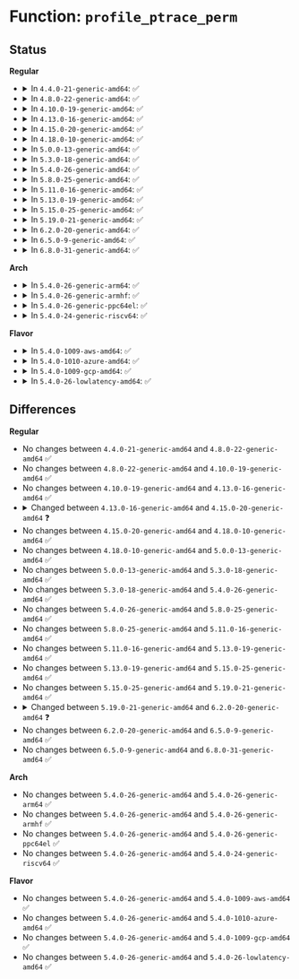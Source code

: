 # Function: <code>profile_ptrace_perm</code>

## Status
<b>Regular</b>
<ul>
<li>
<details>
<summary>In <code>4.4.0-21-generic-amd64</code>: ✅</summary>

```c
int profile_ptrace_perm(struct aa_profile * profile, struct aa_profile * peer, u32 request, struct common_audit_data * sa)
```

```json
{
  "name": "profile_ptrace_perm",
  "collision_type": "Unique Static",
  "inline_type": "No",
  "funcs": [
    {
      "addr": 18446744071582481040,
      "name": "profile_ptrace_perm",
      "external": false,
      "loc": "security/apparmor/ipc.c:68",
      "file": "security/apparmor/ipc.c",
      "inline": "seen, unknown",
      "caller_inline": [],
      "caller_func": [
        "security/apparmor/ipc.c:aa_may_ptrace",
        "security/apparmor/ipc.c:aa_may_ptrace"
      ]
    }
  ],
  "symbols": [
    {
      "addr": 18446744071582481040,
      "name": "profile_ptrace_perm",
      "section": ".text",
      "bind": "STB_LOCAL",
      "size": 207
    }
  ]
}
```
</details>
</li>
<li>
<details>
<summary>In <code>4.8.0-22-generic-amd64</code>: ✅</summary>

```c
int profile_ptrace_perm(struct aa_profile * profile, struct aa_profile * peer, u32 request, struct common_audit_data * sa)
```

```json
{
  "name": "profile_ptrace_perm",
  "collision_type": "Unique Static",
  "inline_type": "No",
  "funcs": [
    {
      "addr": 18446744071582713744,
      "name": "profile_ptrace_perm",
      "external": false,
      "loc": "security/apparmor/ipc.c:68",
      "file": "security/apparmor/ipc.c",
      "inline": "seen, unknown",
      "caller_inline": [],
      "caller_func": [
        "security/apparmor/ipc.c:aa_may_ptrace",
        "security/apparmor/ipc.c:aa_may_ptrace"
      ]
    }
  ],
  "symbols": [
    {
      "addr": 18446744071582713744,
      "name": "profile_ptrace_perm",
      "section": ".text",
      "bind": "STB_LOCAL",
      "size": 207
    }
  ]
}
```
</details>
</li>
<li>
<details>
<summary>In <code>4.10.0-19-generic-amd64</code>: ✅</summary>

```c
int profile_ptrace_perm(struct aa_profile * profile, struct aa_profile * peer, u32 request, struct common_audit_data * sa)
```

```json
{
  "name": "profile_ptrace_perm",
  "collision_type": "Unique Static",
  "inline_type": "No",
  "funcs": [
    {
      "addr": 18446744071582808336,
      "name": "profile_ptrace_perm",
      "external": false,
      "loc": "security/apparmor/ipc.c:68",
      "file": "security/apparmor/ipc.c",
      "inline": "seen, unknown",
      "caller_inline": [],
      "caller_func": [
        "security/apparmor/ipc.c:aa_may_ptrace",
        "security/apparmor/ipc.c:aa_may_ptrace"
      ]
    }
  ],
  "symbols": [
    {
      "addr": 18446744071582808336,
      "name": "profile_ptrace_perm",
      "section": ".text",
      "bind": "STB_LOCAL",
      "size": 207
    }
  ]
}
```
</details>
</li>
<li>
<details>
<summary>In <code>4.13.0-16-generic-amd64</code>: ✅</summary>

```c
int profile_ptrace_perm(struct aa_profile * profile, struct aa_profile * peer, u32 request, struct common_audit_data * sa)
```

```json
{
  "name": "profile_ptrace_perm",
  "collision_type": "Unique Static",
  "inline_type": "No",
  "funcs": [
    {
      "addr": 18446744071582896208,
      "name": "profile_ptrace_perm",
      "external": false,
      "loc": "security/apparmor/ipc.c:68",
      "file": "security/apparmor/ipc.c",
      "inline": "seen, unknown",
      "caller_inline": [],
      "caller_func": [
        "security/apparmor/ipc.c:aa_may_ptrace",
        "security/apparmor/ipc.c:aa_may_ptrace"
      ]
    }
  ],
  "symbols": [
    {
      "addr": 18446744071582896208,
      "name": "profile_ptrace_perm",
      "section": ".text",
      "bind": "STB_LOCAL",
      "size": 203
    }
  ]
}
```
</details>
</li>
<li>
<details>
<summary>In <code>4.15.0-20-generic-amd64</code>: ✅</summary>

```c
int profile_ptrace_perm(struct aa_profile * profile, struct aa_label * peer, u32 request, struct common_audit_data * sa)
```

```json
{
  "name": "profile_ptrace_perm",
  "collision_type": "Unique Static",
  "inline_type": "No",
  "funcs": [
    {
      "addr": 18446744071583054832,
      "name": "profile_ptrace_perm",
      "external": false,
      "loc": "security/apparmor/ipc.c:69",
      "file": "security/apparmor/ipc.c",
      "inline": "seen, unknown",
      "caller_inline": [],
      "caller_func": [
        "security/apparmor/ipc.c:aa_may_ptrace",
        "security/apparmor/ipc.c:aa_may_ptrace"
      ]
    }
  ],
  "symbols": [
    {
      "addr": 18446744071583054832,
      "name": "profile_ptrace_perm",
      "section": ".text",
      "bind": "STB_LOCAL",
      "size": 165
    }
  ]
}
```
</details>
</li>
<li>
<details>
<summary>In <code>4.18.0-10-generic-amd64</code>: ✅</summary>

```c
int profile_ptrace_perm(struct aa_profile * profile, struct aa_label * peer, u32 request, struct common_audit_data * sa)
```

```json
{
  "name": "profile_ptrace_perm",
  "collision_type": "Unique Static",
  "inline_type": "No",
  "funcs": [
    {
      "addr": 18446744071583255792,
      "name": "profile_ptrace_perm",
      "external": false,
      "loc": "security/apparmor/ipc.c:69",
      "file": "security/apparmor/ipc.c",
      "inline": "seen, unknown",
      "caller_inline": [],
      "caller_func": [
        "security/apparmor/ipc.c:aa_may_ptrace",
        "security/apparmor/ipc.c:aa_may_ptrace"
      ]
    }
  ],
  "symbols": [
    {
      "addr": 18446744071583255792,
      "name": "profile_ptrace_perm",
      "section": ".text",
      "bind": "STB_LOCAL",
      "size": 165
    }
  ]
}
```
</details>
</li>
<li>
<details>
<summary>In <code>5.0.0-13-generic-amd64</code>: ✅</summary>

```c
int profile_ptrace_perm(struct aa_profile * profile, struct aa_label * peer, u32 request, struct common_audit_data * sa)
```

```json
{
  "name": "profile_ptrace_perm",
  "collision_type": "Unique Static",
  "inline_type": "No",
  "funcs": [
    {
      "addr": 18446744071583373536,
      "name": "profile_ptrace_perm",
      "external": false,
      "loc": "security/apparmor/ipc.c:69",
      "file": "security/apparmor/ipc.c",
      "inline": "seen, unknown",
      "caller_inline": [],
      "caller_func": [
        "security/apparmor/ipc.c:aa_may_ptrace",
        "security/apparmor/ipc.c:aa_may_ptrace"
      ]
    }
  ],
  "symbols": [
    {
      "addr": 18446744071583373536,
      "name": "profile_ptrace_perm",
      "section": ".text",
      "bind": "STB_LOCAL",
      "size": 165
    }
  ]
}
```
</details>
</li>
<li>
<details>
<summary>In <code>5.3.0-18-generic-amd64</code>: ✅</summary>

```c
int profile_ptrace_perm(struct aa_profile * profile, struct aa_label * peer, u32 request, struct common_audit_data * sa)
```

```json
{
  "name": "profile_ptrace_perm",
  "collision_type": "Unique Static",
  "inline_type": "No",
  "funcs": [
    {
      "addr": 18446744071583560432,
      "name": "profile_ptrace_perm",
      "external": false,
      "loc": "security/apparmor/ipc.c:65",
      "file": "security/apparmor/ipc.c",
      "inline": "seen, unknown",
      "caller_inline": [],
      "caller_func": [
        "security/apparmor/ipc.c:aa_may_ptrace",
        "security/apparmor/ipc.c:aa_may_ptrace"
      ]
    }
  ],
  "symbols": [
    {
      "addr": 18446744071583560432,
      "name": "profile_ptrace_perm",
      "section": ".text",
      "bind": "STB_LOCAL",
      "size": 167
    }
  ]
}
```
</details>
</li>
<li>
<details>
<summary>In <code>5.4.0-26-generic-amd64</code>: ✅</summary>

```c
int profile_ptrace_perm(struct aa_profile * profile, struct aa_label * peer, u32 request, struct common_audit_data * sa)
```

```json
{
  "name": "profile_ptrace_perm",
  "collision_type": "Unique Static",
  "inline_type": "No",
  "funcs": [
    {
      "addr": 18446744071583666160,
      "name": "profile_ptrace_perm",
      "external": false,
      "loc": "security/apparmor/ipc.c:65",
      "file": "security/apparmor/ipc.c",
      "inline": "seen, unknown",
      "caller_inline": [],
      "caller_func": [
        "security/apparmor/ipc.c:aa_may_ptrace",
        "security/apparmor/ipc.c:aa_may_ptrace"
      ]
    }
  ],
  "symbols": [
    {
      "addr": 18446744071583666160,
      "name": "profile_ptrace_perm",
      "section": ".text",
      "bind": "STB_LOCAL",
      "size": 167
    }
  ]
}
```
</details>
</li>
<li>
<details>
<summary>In <code>5.8.0-25-generic-amd64</code>: ✅</summary>

```c
int profile_ptrace_perm(struct aa_profile * profile, struct aa_label * peer, u32 request, struct common_audit_data * sa)
```

```json
{
  "name": "profile_ptrace_perm",
  "collision_type": "Unique Static",
  "inline_type": "No",
  "funcs": [
    {
      "addr": 18446744071584028320,
      "name": "profile_ptrace_perm",
      "external": false,
      "loc": "security/apparmor/ipc.c:65",
      "file": "security/apparmor/ipc.c",
      "inline": "seen, unknown",
      "caller_inline": [],
      "caller_func": [
        "security/apparmor/ipc.c:aa_may_ptrace",
        "security/apparmor/ipc.c:aa_may_ptrace"
      ]
    }
  ],
  "symbols": [
    {
      "addr": 18446744071584028320,
      "name": "profile_ptrace_perm",
      "section": ".text",
      "bind": "STB_LOCAL",
      "size": 167
    }
  ]
}
```
</details>
</li>
<li>
<details>
<summary>In <code>5.11.0-16-generic-amd64</code>: ✅</summary>

```c
int profile_ptrace_perm(struct aa_profile * profile, struct aa_label * peer, u32 request, struct common_audit_data * sa)
```

```json
{
  "name": "profile_ptrace_perm",
  "collision_type": "Unique Static",
  "inline_type": "No",
  "funcs": [
    {
      "addr": 18446744071584148304,
      "name": "profile_ptrace_perm",
      "external": false,
      "loc": "security/apparmor/ipc.c:63",
      "file": "security/apparmor/ipc.c",
      "inline": "seen, unknown",
      "caller_inline": [],
      "caller_func": [
        "security/apparmor/ipc.c:aa_may_ptrace",
        "security/apparmor/ipc.c:aa_may_ptrace"
      ]
    }
  ],
  "symbols": [
    {
      "addr": 18446744071584148304,
      "name": "profile_ptrace_perm",
      "section": ".text",
      "bind": "STB_LOCAL",
      "size": 167
    }
  ]
}
```
</details>
</li>
<li>
<details>
<summary>In <code>5.13.0-19-generic-amd64</code>: ✅</summary>

```c
int profile_ptrace_perm(struct aa_profile * profile, struct aa_label * peer, u32 request, struct common_audit_data * sa)
```

```json
{
  "name": "profile_ptrace_perm",
  "collision_type": "Unique Static",
  "inline_type": "No",
  "funcs": [
    {
      "addr": 18446744071584175424,
      "name": "profile_ptrace_perm",
      "external": false,
      "loc": "security/apparmor/ipc.c:63",
      "file": "security/apparmor/ipc.c",
      "inline": "seen, unknown",
      "caller_inline": [],
      "caller_func": [
        "security/apparmor/ipc.c:aa_may_ptrace",
        "security/apparmor/ipc.c:aa_may_ptrace"
      ]
    }
  ],
  "symbols": [
    {
      "addr": 18446744071584175424,
      "name": "profile_ptrace_perm",
      "section": ".text",
      "bind": "STB_LOCAL",
      "size": 167
    }
  ]
}
```
</details>
</li>
<li>
<details>
<summary>In <code>5.15.0-25-generic-amd64</code>: ✅</summary>

```c
int profile_ptrace_perm(struct aa_profile * profile, struct aa_label * peer, u32 request, struct common_audit_data * sa)
```

```json
{
  "name": "profile_ptrace_perm",
  "collision_type": "Unique Static",
  "inline_type": "No",
  "funcs": [
    {
      "addr": 18446744071584560416,
      "name": "profile_ptrace_perm",
      "external": false,
      "loc": "security/apparmor/ipc.c:63",
      "file": "security/apparmor/ipc.c",
      "inline": "seen, unknown",
      "caller_inline": [],
      "caller_func": [
        "security/apparmor/ipc.c:aa_may_ptrace",
        "security/apparmor/ipc.c:aa_may_ptrace"
      ]
    }
  ],
  "symbols": [
    {
      "addr": 18446744071584560416,
      "name": "profile_ptrace_perm",
      "section": ".text",
      "bind": "STB_LOCAL",
      "size": 167
    }
  ]
}
```
</details>
</li>
<li>
<details>
<summary>In <code>5.19.0-21-generic-amd64</code>: ✅</summary>

```c
int profile_ptrace_perm(struct aa_profile * profile, struct aa_label * peer, u32 request, struct common_audit_data * sa)
```

```json
{
  "name": "profile_ptrace_perm",
  "collision_type": "Unique Static",
  "inline_type": "No",
  "funcs": [
    {
      "addr": 18446744071585201152,
      "name": "profile_ptrace_perm",
      "external": false,
      "loc": "security/apparmor/task.c:228",
      "file": "security/apparmor/task.c",
      "inline": "seen, unknown",
      "caller_inline": [],
      "caller_func": [
        "security/apparmor/task.c:aa_may_ptrace",
        "security/apparmor/task.c:aa_may_ptrace"
      ]
    }
  ],
  "symbols": [
    {
      "addr": 18446744071585201152,
      "name": "profile_ptrace_perm",
      "section": ".text",
      "bind": "STB_LOCAL",
      "size": 200
    }
  ]
}
```
</details>
</li>
<li>
<details>
<summary>In <code>6.2.0-20-generic-amd64</code>: ✅</summary>

```c
int profile_ptrace_perm(const struct cred * cred, struct aa_profile * profile, struct aa_label * peer, u32 request, struct apparmor_audit_data * ad)
```

```json
{
  "name": "profile_ptrace_perm",
  "collision_type": "Unique Static",
  "inline_type": "No",
  "funcs": [
    {
      "addr": 18446744071585932816,
      "name": "profile_ptrace_perm",
      "external": false,
      "loc": "security/apparmor/task.c:229",
      "file": "security/apparmor/task.c",
      "inline": "seen, unknown",
      "caller_inline": [],
      "caller_func": [
        "security/apparmor/task.c:aa_may_ptrace",
        "security/apparmor/task.c:aa_may_ptrace"
      ]
    }
  ],
  "symbols": [
    {
      "addr": 18446744071585932816,
      "name": "profile_ptrace_perm",
      "section": ".text",
      "bind": "STB_LOCAL",
      "size": 194
    }
  ]
}
```
</details>
</li>
<li>
<details>
<summary>In <code>6.5.0-9-generic-amd64</code>: ✅</summary>

```c
int profile_ptrace_perm(const struct cred * cred, struct aa_profile * profile, struct aa_label * peer, u32 request, struct apparmor_audit_data * ad)
```

```json
{
  "name": "profile_ptrace_perm",
  "collision_type": "Unique Static",
  "inline_type": "No",
  "funcs": [
    {
      "addr": 18446744071586165184,
      "name": "profile_ptrace_perm",
      "external": false,
      "loc": "security/apparmor/task.c:229",
      "file": "security/apparmor/task.c",
      "inline": "seen, unknown",
      "caller_inline": [],
      "caller_func": [
        "security/apparmor/task.c:aa_may_ptrace",
        "security/apparmor/task.c:aa_may_ptrace"
      ]
    }
  ],
  "symbols": [
    {
      "addr": 18446744071586165184,
      "name": "profile_ptrace_perm",
      "section": ".text",
      "bind": "STB_LOCAL",
      "size": 194
    }
  ]
}
```
</details>
</li>
<li>
<details>
<summary>In <code>6.8.0-31-generic-amd64</code>: ✅</summary>

```c
int profile_ptrace_perm(const struct cred * cred, struct aa_profile * profile, struct aa_label * peer, u32 request, struct apparmor_audit_data * ad)
```

```json
{
  "name": "profile_ptrace_perm",
  "collision_type": "Unique Static",
  "inline_type": "No",
  "funcs": [
    {
      "addr": 18446744071586414832,
      "name": "profile_ptrace_perm",
      "external": false,
      "loc": "security/apparmor/task.c:226",
      "file": "security/apparmor/task.c",
      "inline": "seen, unknown",
      "caller_inline": [],
      "caller_func": [
        "security/apparmor/task.c:aa_may_ptrace",
        "security/apparmor/task.c:aa_may_ptrace"
      ]
    }
  ],
  "symbols": [
    {
      "addr": 18446744071586414832,
      "name": "profile_ptrace_perm",
      "section": ".text",
      "bind": "STB_LOCAL",
      "size": 194
    }
  ]
}
```
</details>
</li>
</ul>
<b>Arch</b>
<ul>
<li>
<details>
<summary>In <code>5.4.0-26-generic-arm64</code>: ✅</summary>

```c
int profile_ptrace_perm(struct aa_profile * profile, struct aa_label * peer, u32 request, struct common_audit_data * sa)
```

```json
{
  "name": "profile_ptrace_perm",
  "collision_type": "Unique Static",
  "inline_type": "No",
  "funcs": [
    {
      "addr": 18446603336495459456,
      "name": "profile_ptrace_perm",
      "external": false,
      "loc": "security/apparmor/ipc.c:65",
      "file": "security/apparmor/ipc.c",
      "inline": "seen, unknown",
      "caller_inline": [],
      "caller_func": [
        "security/apparmor/ipc.c:aa_may_ptrace",
        "security/apparmor/ipc.c:aa_may_ptrace"
      ]
    }
  ],
  "symbols": [
    {
      "addr": 18446603336495459456,
      "name": "profile_ptrace_perm",
      "section": ".text",
      "bind": "STB_LOCAL",
      "size": 196
    }
  ]
}
```
</details>
</li>
<li>
<details>
<summary>In <code>5.4.0-26-generic-armhf</code>: ✅</summary>

```c
int profile_ptrace_perm(struct aa_profile * profile, struct aa_label * peer, u32 request, struct common_audit_data * sa)
```

```json
{
  "name": "profile_ptrace_perm",
  "collision_type": "Unique Static",
  "inline_type": "No",
  "funcs": [
    {
      "addr": 3228826356,
      "name": "profile_ptrace_perm",
      "external": false,
      "loc": "security/apparmor/ipc.c:65",
      "file": "security/apparmor/ipc.c",
      "inline": "seen, unknown",
      "caller_inline": [],
      "caller_func": [
        "security/apparmor/ipc.c:aa_may_ptrace",
        "security/apparmor/ipc.c:aa_may_ptrace"
      ]
    }
  ],
  "symbols": [
    {
      "addr": 3228826356,
      "name": "profile_ptrace_perm",
      "section": ".text",
      "bind": "STB_LOCAL",
      "size": 192
    }
  ]
}
```
</details>
</li>
<li>
<details>
<summary>In <code>5.4.0-26-generic-ppc64el</code>: ✅</summary>

```c
int profile_ptrace_perm(struct aa_profile * profile, struct aa_label * peer, u32 request, struct common_audit_data * sa)
```

```json
{
  "name": "profile_ptrace_perm",
  "collision_type": "Unique Static",
  "inline_type": "No",
  "funcs": [
    {
      "addr": 13835058055289510864,
      "name": "profile_ptrace_perm",
      "external": false,
      "loc": "security/apparmor/ipc.c:65",
      "file": "security/apparmor/ipc.c",
      "inline": "seen, unknown",
      "caller_inline": [],
      "caller_func": [
        "security/apparmor/ipc.c:aa_may_ptrace",
        "security/apparmor/ipc.c:aa_may_ptrace"
      ]
    }
  ],
  "symbols": [
    {
      "addr": 13835058055289510864,
      "name": "profile_ptrace_perm",
      "section": ".text",
      "bind": "STB_LOCAL",
      "size": 224
    }
  ]
}
```
</details>
</li>
<li>
<details>
<summary>In <code>5.4.0-24-generic-riscv64</code>: ✅</summary>

```c
int profile_ptrace_perm(struct aa_profile * profile, struct aa_label * peer, u32 request, struct common_audit_data * sa)
```

```json
{
  "name": "profile_ptrace_perm",
  "collision_type": "Unique Static",
  "inline_type": "No",
  "funcs": [
    {
      "addr": 18446743936274647716,
      "name": "profile_ptrace_perm",
      "external": false,
      "loc": "security/apparmor/ipc.c:65",
      "file": "security/apparmor/ipc.c",
      "inline": "seen, unknown",
      "caller_inline": [],
      "caller_func": [
        "security/apparmor/ipc.c:aa_may_ptrace",
        "security/apparmor/ipc.c:aa_may_ptrace"
      ]
    }
  ],
  "symbols": [
    {
      "addr": 18446743936274647716,
      "name": "profile_ptrace_perm",
      "section": ".text",
      "bind": "STB_LOCAL",
      "size": 142
    }
  ]
}
```
</details>
</li>
</ul>
<b>Flavor</b>
<ul>
<li>
<details>
<summary>In <code>5.4.0-1009-aws-amd64</code>: ✅</summary>

```c
int profile_ptrace_perm(struct aa_profile * profile, struct aa_label * peer, u32 request, struct common_audit_data * sa)
```

```json
{
  "name": "profile_ptrace_perm",
  "collision_type": "Unique Static",
  "inline_type": "No",
  "funcs": [
    {
      "addr": 18446744071583634896,
      "name": "profile_ptrace_perm",
      "external": false,
      "loc": "security/apparmor/ipc.c:65",
      "file": "security/apparmor/ipc.c",
      "inline": "seen, unknown",
      "caller_inline": [],
      "caller_func": [
        "security/apparmor/ipc.c:aa_may_ptrace",
        "security/apparmor/ipc.c:aa_may_ptrace"
      ]
    }
  ],
  "symbols": [
    {
      "addr": 18446744071583634896,
      "name": "profile_ptrace_perm",
      "section": ".text",
      "bind": "STB_LOCAL",
      "size": 167
    }
  ]
}
```
</details>
</li>
<li>
<details>
<summary>In <code>5.4.0-1010-azure-amd64</code>: ✅</summary>

```c
int profile_ptrace_perm(struct aa_profile * profile, struct aa_label * peer, u32 request, struct common_audit_data * sa)
```

```json
{
  "name": "profile_ptrace_perm",
  "collision_type": "Unique Static",
  "inline_type": "No",
  "funcs": [
    {
      "addr": 18446744071583571952,
      "name": "profile_ptrace_perm",
      "external": false,
      "loc": "security/apparmor/ipc.c:65",
      "file": "security/apparmor/ipc.c",
      "inline": "seen, unknown",
      "caller_inline": [],
      "caller_func": [
        "security/apparmor/ipc.c:aa_may_ptrace",
        "security/apparmor/ipc.c:aa_may_ptrace"
      ]
    }
  ],
  "symbols": [
    {
      "addr": 18446744071583571952,
      "name": "profile_ptrace_perm",
      "section": ".text",
      "bind": "STB_LOCAL",
      "size": 167
    }
  ]
}
```
</details>
</li>
<li>
<details>
<summary>In <code>5.4.0-1009-gcp-amd64</code>: ✅</summary>

```c
int profile_ptrace_perm(struct aa_profile * profile, struct aa_label * peer, u32 request, struct common_audit_data * sa)
```

```json
{
  "name": "profile_ptrace_perm",
  "collision_type": "Unique Static",
  "inline_type": "No",
  "funcs": [
    {
      "addr": 18446744071583618672,
      "name": "profile_ptrace_perm",
      "external": false,
      "loc": "security/apparmor/ipc.c:65",
      "file": "security/apparmor/ipc.c",
      "inline": "seen, unknown",
      "caller_inline": [],
      "caller_func": [
        "security/apparmor/ipc.c:aa_may_ptrace",
        "security/apparmor/ipc.c:aa_may_ptrace"
      ]
    }
  ],
  "symbols": [
    {
      "addr": 18446744071583618672,
      "name": "profile_ptrace_perm",
      "section": ".text",
      "bind": "STB_LOCAL",
      "size": 167
    }
  ]
}
```
</details>
</li>
<li>
<details>
<summary>In <code>5.4.0-26-lowlatency-amd64</code>: ✅</summary>

```c
int profile_ptrace_perm(struct aa_profile * profile, struct aa_label * peer, u32 request, struct common_audit_data * sa)
```

```json
{
  "name": "profile_ptrace_perm",
  "collision_type": "Unique Static",
  "inline_type": "No",
  "funcs": [
    {
      "addr": 18446744071583716736,
      "name": "profile_ptrace_perm",
      "external": false,
      "loc": "security/apparmor/ipc.c:65",
      "file": "security/apparmor/ipc.c",
      "inline": "seen, unknown",
      "caller_inline": [],
      "caller_func": [
        "security/apparmor/ipc.c:aa_may_ptrace",
        "security/apparmor/ipc.c:aa_may_ptrace"
      ]
    }
  ],
  "symbols": [
    {
      "addr": 18446744071583716736,
      "name": "profile_ptrace_perm",
      "section": ".text",
      "bind": "STB_LOCAL",
      "size": 167
    }
  ]
}
```
</details>
</li>
</ul>

## Differences
<b>Regular</b>
<ul>
<li>
No changes between <code>4.4.0-21-generic-amd64</code> and <code>4.8.0-22-generic-amd64</code> ✅
</li>
<li>
No changes between <code>4.8.0-22-generic-amd64</code> and <code>4.10.0-19-generic-amd64</code> ✅
</li>
<li>
No changes between <code>4.10.0-19-generic-amd64</code> and <code>4.13.0-16-generic-amd64</code> ✅
</li>
<li>
<details>
<summary>Changed between <code>4.13.0-16-generic-amd64</code> and <code>4.15.0-20-generic-amd64</code> ❓</summary>
<ul>
<li>
<b>Param type changed. </b>
<code>struct aa_profile * peer</code> ➡️ <code>struct aa_label * peer</code>
</li>
</ul>
</details>
</li>
<li>
No changes between <code>4.15.0-20-generic-amd64</code> and <code>4.18.0-10-generic-amd64</code> ✅
</li>
<li>
No changes between <code>4.18.0-10-generic-amd64</code> and <code>5.0.0-13-generic-amd64</code> ✅
</li>
<li>
No changes between <code>5.0.0-13-generic-amd64</code> and <code>5.3.0-18-generic-amd64</code> ✅
</li>
<li>
No changes between <code>5.3.0-18-generic-amd64</code> and <code>5.4.0-26-generic-amd64</code> ✅
</li>
<li>
No changes between <code>5.4.0-26-generic-amd64</code> and <code>5.8.0-25-generic-amd64</code> ✅
</li>
<li>
No changes between <code>5.8.0-25-generic-amd64</code> and <code>5.11.0-16-generic-amd64</code> ✅
</li>
<li>
No changes between <code>5.11.0-16-generic-amd64</code> and <code>5.13.0-19-generic-amd64</code> ✅
</li>
<li>
No changes between <code>5.13.0-19-generic-amd64</code> and <code>5.15.0-25-generic-amd64</code> ✅
</li>
<li>
No changes between <code>5.15.0-25-generic-amd64</code> and <code>5.19.0-21-generic-amd64</code> ✅
</li>
<li>
<details>
<summary>Changed between <code>5.19.0-21-generic-amd64</code> and <code>6.2.0-20-generic-amd64</code> ❓</summary>
<ul>
<li>
<b>Param added. </b>
<code>const struct cred * cred</code>
</li>
<li>
<b>Param added. </b>
<code>struct apparmor_audit_data * ad</code>
</li>
<li>
<b>Param removed. </b>
<code>struct common_audit_data * sa</code>
</li>
<li>
<b>Param reordered. </b>
<code>profile, peer, request, sa</code> ➡️ <code>cred, profile, peer, request, ad</code>
</li>
</ul>
</details>
</li>
<li>
No changes between <code>6.2.0-20-generic-amd64</code> and <code>6.5.0-9-generic-amd64</code> ✅
</li>
<li>
No changes between <code>6.5.0-9-generic-amd64</code> and <code>6.8.0-31-generic-amd64</code> ✅
</li>
</ul>
<b>Arch</b>
<ul>
<li>
No changes between <code>5.4.0-26-generic-amd64</code> and <code>5.4.0-26-generic-arm64</code> ✅
</li>
<li>
No changes between <code>5.4.0-26-generic-amd64</code> and <code>5.4.0-26-generic-armhf</code> ✅
</li>
<li>
No changes between <code>5.4.0-26-generic-amd64</code> and <code>5.4.0-26-generic-ppc64el</code> ✅
</li>
<li>
No changes between <code>5.4.0-26-generic-amd64</code> and <code>5.4.0-24-generic-riscv64</code> ✅
</li>
</ul>
<b>Flavor</b>
<ul>
<li>
No changes between <code>5.4.0-26-generic-amd64</code> and <code>5.4.0-1009-aws-amd64</code> ✅
</li>
<li>
No changes between <code>5.4.0-26-generic-amd64</code> and <code>5.4.0-1010-azure-amd64</code> ✅
</li>
<li>
No changes between <code>5.4.0-26-generic-amd64</code> and <code>5.4.0-1009-gcp-amd64</code> ✅
</li>
<li>
No changes between <code>5.4.0-26-generic-amd64</code> and <code>5.4.0-26-lowlatency-amd64</code> ✅
</li>
</ul>

